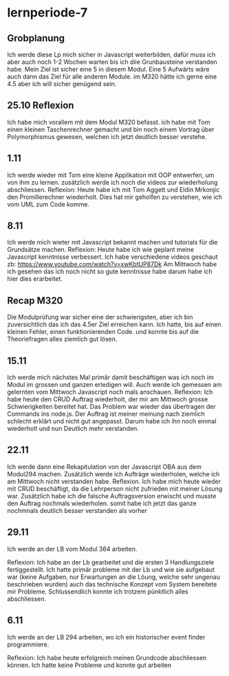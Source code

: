 # lernperiode-7
## Grobplanung 
Ich werde diese Lp mich sicher in Javascript weiterbilden, dafür muss ich aber auch noch 1-2 Wochen warten bis ich diie Grunbausteine verstanden habe. Mein Ziel ist sicher eine 5 in diesem Modul. Eine 5 Aufwärts wäre auch dann das Ziel für alle anderen Module.
im M320 hätte ich gerne eine 4.5 aber ich will sicher genügend sein.
## 25.10 Reflexion
Ich habe mich vorallem mit dem Modul M320 befasst. ich habe mit Tom einen kleinen Taschenrechner gemacht und bin noch einem Vortrag über Polymorphismus gewesen, welchen ich jetzt deutlich besser verstehe.

## 1.11
Ich werde wieder mit Tom eine kleine Applikation mit OOP entwerfen, um von ihm zu lernen. zusätzlich werde ich noch die videos zur wiederholung abschliessen.
Reflexion:
Heute habe ich mit Tom Aggett und Eldin Mrkonjic den Promillerechner wiederholt. Dies hat mir geholfen zu verstehen, wie ich vom UML zum Code komme.
## 8.11
Ich werde mich wieter mit Javascript bekannt machen und tutorials für die Grundsätze machen.
Reflexion:
Heute habe ich wie geplant meine Javascript kenntnisse verbessert. Ich habe verschiedene videos geschaut zb: https://www.youtube.com/watch?v=xwKbtUP87Dk
Am Mittwoch habe ich gesehen das ich noch nicht so gute kenntnisse habe darum habe ich hier dies erarbeitet.

## Recap M320
Die Modulprüfung war sicher eine der schwierigsten, aber ich bin zuversichtlich das ich das 4.5er Ziel erreichen kann. Ich hatte, bis auf einen kleinen Fehler, einen funktionierenden Code. und konnte bis auf die Theoriefragen alles ziemlich gut lösen.

## 15.11
Ich werde mich nächstes Mal primär damit beschäftigen was ich noch im Modul im grossen und ganzen erledigen will.
Auch werde ich gemessen am gelernten vom Mittwoch Javascript noch mals anschauen.
Reflexion:
Ich habe heute den CRUD Auftrag wiederholt, der mir am Mittwoch grosse Schwierigkeiten bereitet hat. Das Problem war wieder das übertragen der Commands ins node.js. Der Auftrag ist meiner meinung nach ziemlich schlecht erklärt und nicht gut angepasst. Darum habe ich ihn noch einmal wiederholt und nun Deutlich mehr verstanden.

## 22.11
Ich werde dann eine Rekapitulation von der Javascript OBA aus dem Modul294 machen. Zusätzlich werde ich Aufträge wiederholen, welche ich am Mittwoch nicht verstanden habe.
Reflexion.
Ich habe mich heute wieder mit CRUD beschäftigt, da die Lehrperson nicht zufrieden mit meiner Lösung war. Zusätzlich habe ich die falsche Auftragsversion erwischt und musste den Auftrag nochmals wiederholen. somit habe ich jetzt das ganze nochmnals deutlich besser verstanden als vorher

## 29.11
Ich werde an der LB vom Modul 364 arbeiten.

Reflexion:
Ich habe an der Lb gearbeitet und die ersten 3 Handlungsziele fertiggestellt. Ich hatte primär probleme mit der Lb und wie sie aufgebaut war (keine Aufgaben, nur Erwartungen an die Löung, welche sehr ungenau beschrieben wurden) auch das technische Konzept vom System bereitete mir Probleme. Schlussendlich konnte ich trotzem pünktlich alles abschliessen.

## 6.11
Ich werde an der LB 294 arbeiten, wo ich ein historischer event finder programmiere.

Reflexion:
Ich habe heute erfolgreich meinen Grundcode abschliessen können. Ich hatte keine Probleme und konnte gut arbeiten



